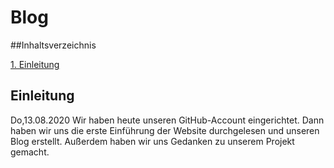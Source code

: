 # Blog

##Inhaltsverzeichnis

[1. Einleitung](#Einleitung)
## Einleitung<a name="Einleitung"></a>

Do,13.08.2020
Wir haben heute unseren GitHub-Account eingerichtet. Dann haben wir uns die erste Einführung der Website durchgelesen und unseren Blog erstellt. Außerdem haben wir uns Gedanken zu unserem Projekt gemacht. 
